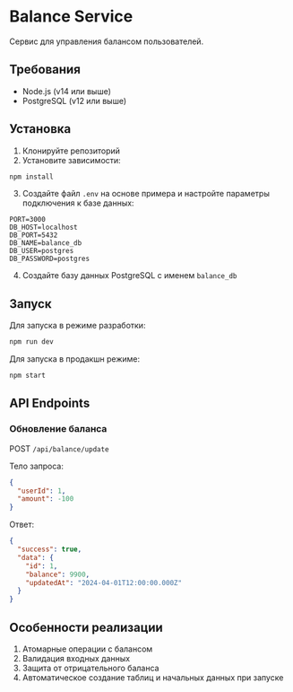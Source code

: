 # Balance Service

Сервис для управления балансом пользователей.

## Требования

- Node.js (v14 или выше)
- PostgreSQL (v12 или выше)

## Установка

1. Клонируйте репозиторий
2. Установите зависимости:
```bash
npm install
```

3. Создайте файл `.env` на основе примера и настройте параметры подключения к базе данных:
```
PORT=3000
DB_HOST=localhost
DB_PORT=5432
DB_NAME=balance_db
DB_USER=postgres
DB_PASSWORD=postgres
```

4. Создайте базу данных PostgreSQL с именем `balance_db`

## Запуск

Для запуска в режиме разработки:
```bash
npm run dev
```

Для запуска в продакшн режиме:
```bash
npm start
```

## API Endpoints

### Обновление баланса

POST `/api/balance/update`

Тело запроса:
```json
{
  "userId": 1,
  "amount": -100
}
```

Ответ:
```json
{
  "success": true,
  "data": {
    "id": 1,
    "balance": 9900,
    "updatedAt": "2024-04-01T12:00:00.000Z"
  }
}
```

## Особенности реализации

1. Атомарные операции с балансом
2. Валидация входных данных
3. Защита от отрицательного баланса
4. Автоматическое создание таблиц и начальных данных при запуске

